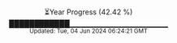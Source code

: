 <p align="center">
⏳Year Progress (42.42 %) <br>
████████████▁▁▁▁▁▁▁▁▁▁▁▁▁▁▁▁▁▁ <br>
<sub>Updated: Tue, 04 Jun 2024 06:24:21 GMT</sub>
</p>

